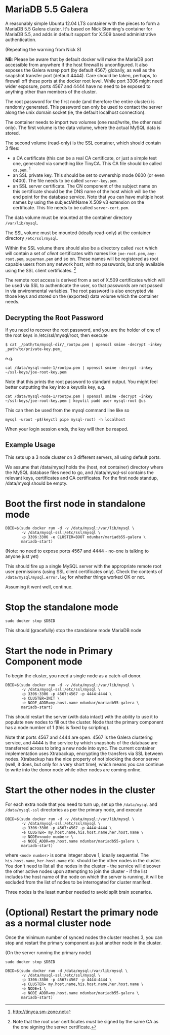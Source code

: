 MariaDB 5.5 Galera
==================

A reasonably simple Ubuntu 12.04 LTS container with the pieces to form
a MariaDB 5.5 Galera cluster. It's based on Nick Stenning's container
for MariaDB 5.5, and adds in default support for X.509 based
administrative authentication.

(Repeating the warning from Nick S)

**NB**: Please be aware that by default docker will make the MariaDB
port accessible from anywhere if the host firewall is unconfigured. It
also exposes the Galera wsrep port (by default 4567) globally, as well
as the snapshot transfer port (default 4444). Care should be taken,
perhaps, to firewall off these ports at the docker root level. While
port 3306 might need wider exposure, ports 4567 and 4444 have no need
to be exposed to anything other than members of the cluster.

The root password for the first node (and therefore the entire
cluster) is randomly generated. This password can only be used to
contact the server along the unix domain socket (ie, the default
localhost connection).

The container needs to import two volumes (one read/write, the other
read only). The first volume is the data volume, where the actual
MySQL data is stored.

The second volume (read-only) is the SSL container, which should
contain 3 files:

* a CA certificate (this can be a real CA certificate, or just a
  simple test one, generated via something like TinyCA. This CA
  file should be called `ca.pem`. [^1]
* an SSL private key. This should be set to ownership mode 0600 (or
  even 0400). The file needs to be called `server-key.pem`.
* an SSL server certificate. The CN component of the subject name on
  this certificate should be the DNS name of the host which will be
  the end point for the database service. Note that you can have
  multiple host names by using the subjectAltName X.509 v3 extension
  on the certificate. This file needs to be called `server-cert.pem`.

The data volume must be mounted at the container directory
`/var/lib/mysql`.

The SSL volume must be mounted (ideally read-only) at the container
directory `/etc/ssl/mysql`.

Within the SSL volume there should also be a directory called `root`
which will contain a set of *client* certificates with names like
`joe-root.pem`, `amy-root.pem`, `superman.pem` and so on. These names
will be registered as root capable users from any network host, with
no passwords, but only available using the SSL client certificates.
[^2]

The remote root access is derived from a set of X.509 certificates
which will be used via SSL to authenticate the user, so that passwords
are not passed in via environmental variables. The root password is
also encrypted via those keys and stored on the (exported) data volume
which the container needs.

Decrypting the Root Password
----------------------------

If you need to recover the root password, and you are the holder of
one of the root keys in /etc/ssl/mysql/root, then execute

```
$ cat _/path/to/mysql-dir/_rootpw.pem | openssl smime -decrypt -inkey
_path/to/private-key.pem_
```

e.g.

```
cat /data/mysql-node-1/rootpw.pem | openssl smime -decrypt -inkey
~/ssl-keys/joe-root-key.pem
```

Note that this prints the root password to standard output. You might
feel better outputting the key into a keyutils key, e.g.

```
cat /data/mysql-node-1/rootpw.pem | openssl smime -decrypt -inkey
~/ssl-keys/joe-root-key.pem | keyutil padd user mysql-root @us
```

This can then be used from the mysql command line like so

```
mysql -uroot -p$(keyctl pipe mysql-root) -h localhost
```

When your login session ends, the key will then be reaped.

Example Usage
-------------

This sets up a 3 node cluster on 3 different servers, all using
default ports.

We assume that /data/mysql holds the (host, not container) directory
where the MySQL database files need to go, and /data/mysql-ssl
contains the relevant keys, certificates and CA certificates. For the
first node standup, /data/mysql should be empty.

# Boot the first node in standalone mode #

```
DBID=$(sudo docker run -d -v /data/mysql:/var/lib/mysql \
       -v /data/mysql-ssl:/etc/ssl/mysql \
       -p 3306:3306 -e CLUSTER=BOOT ndunbar/mariadb55-galera \
       mariadb-start)
```

(Note: no need to expose ports 4567 and 4444 - no-one is talking to
anyone just yet)

This should fire up a single MySQL server with the appropriate remote
root user permissions (using SSL client certificates only). Check the
contents of `/data/mysql/mysql.error.log` for whether things worked OK
or not.

Assuming it went well, continue.

# Stop the standalone mode #

```
sudo docker stop $DBID
```

This should (gracefully) stop the standalone mode MariaDB node

# Start the node in Primary Component mode #

To begin the cluster, you need a single node as a catch-all donor.

```
DBID=$(sudo docker run -d -v /data/mysql:/var/lib/mysql \
       -v /data/mysql-ssl:/etc/ssl/mysql \
       -p 3306:3306 -p 4567:4567 -p 4444:4444 \
       -e CLUSTER=INIT \
       -e NODE_ADDR=my.host.name ndunbar/mariadb55-galera \
       mariadb-start)
```

This should restart the server (with data intact) with the ability to
use it to populate new nodes to fill out the cluster. Node that the
primary component has a node number of 1 (this is fixed by scripting).

Note that ports 4567 and 4444 are open. 4567 is the Galera clustering
service, and 4444 is the service by which snapshots of the database
are transferred across to bring a new node into sync. The current
container implementation uses Xtrabackup, encrypting the transfers via
SSL between nodes. Xtrabackup has the nice property of not blocking
the donor server (well, it does, but only for a very short time),
which means you can continue to write into the donor node while other
nodes are coming online.

# Start the other nodes in the cluster

For each extra node that you need to turn up, set up the `/data/mysql`
and `/data/mysql-ssl` directories as per the primary node, and execute

```
DBID=$(sudo docker run -d -v /data/mysql:/var/lib/mysql \
       -v /data/mysql-ssl:/etc/ssl/mysql \
       -p 3306:3306 -p 4567:4567 -p 4444:4444 \
       -e CLUSTER= my.host.name,his.host.name,her.host.name \
       -e NODE=<node number> \
       -e NODE_ADDR=my.host.name ndunbar/mariadb55-galera \
       mariadb-start)
```

where `<node number>` is some integer above 1, ideally sequential. The
`his.host.name`, `her.host.name` etc. should be the other nodes in the
cluster. You don't need to list all the nodes in the cluster - the
service will discover the other active nodes upon attempting to join
the cluster - if the list includes the host name of the node on which
the server is running, it will be excluded from the list of nodes to
be interrogated for cluster manifest.

Three nodes is the least number needed to avoid split brain
scenarios.

# (Optional) Restart the primary node as a normal cluster node #

Once the minimum number of synced nodes the cluster reaches 3, you can
stop and restart the primary component as just another node in the
cluster.

(On the server running the primary node)

```
sudo docker stop $DBID

DBID=$(sudo docker run -d /data/mysql:/var/lib/mysql \
       -v /data/mysql-ssl:/etc/ssl/mysql \
       -p 3306:3306 -p 4567:4567 -p 4444:4444 \
       -e CLUSTER= my.host.name,his.host.name,her.host.name \
       -e NODE=1 \
       -e NODE_ADDR=my.host.name ndunbar/mariadb55-galera \
       mariadb-start)
```

[^1]: http://tinyca.sm-zone.net

[^2]: Note that the root user certificates _must_ be signed by the
same CA as the one signing the server certificate.
